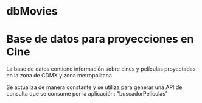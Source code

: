 # dbMovies

<h1>
Base de datos para proyecciones en Cine
</h1>

<p>La base de datos contiene información sobre cines y películas proyectadas en la zona de CDMX y zona metropolitana</p>
<p>Se actualiza de manera constante y se utiliza para generar una API de consulta que se consume por la aplicación: "buscadorPeliculas"</p>
